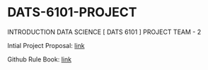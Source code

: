# DATS-6101-PROJECT

INTRODUCTION DATA SCIENCE [ DATS 6101 ] PROJECT TEAM - 2

Intial Project Proposal: [link](https://docs.google.com/document/d/1NMr6O5-lUxrRt4sXhyxNmUzamqOI-2s1ygOoA2kZan8/edit?usp=sharing)

Github Rule Book: [link](https://docs.google.com/document/d/1xrUnchpAelWTmf6UCHtuKMgh9LzNVa-E-oRo3V4bX8k/edit?usp=sharing)
